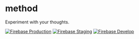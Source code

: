 # method

Experiment with your thoughts.

[![Firebase Production](https://img.shields.io/badge/firebase-prd-FFCA28?logo=firebase)](https://console.firebase.google.com/project/method-gcp-prd/overview)
[![Firebase Staging](https://img.shields.io/badge/firebase-stg-lightgrey?logo=firebase)](https://console.firebase.google.com/project/method-gcp-stg/overview)
[![Firebase Develop](https://img.shields.io/badge/firebase-dev-lightgrey?logo=firebase)](https://console.firebase.google.com/project/method-gcp-dev/overview)
